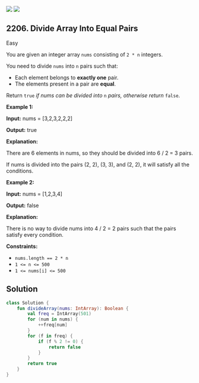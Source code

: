 [![](https://img.shields.io/github/stars/javadev/LeetCode-in-Kotlin?label=Stars&style=flat-square)](https://github.com/javadev/LeetCode-in-Kotlin)
[![](https://img.shields.io/github/forks/javadev/LeetCode-in-Kotlin?label=Fork%20me%20on%20GitHub%20&style=flat-square)](https://github.com/javadev/LeetCode-in-Kotlin/fork)

## 2206\. Divide Array Into Equal Pairs

Easy

You are given an integer array `nums` consisting of `2 * n` integers.

You need to divide `nums` into `n` pairs such that:

*   Each element belongs to **exactly one** pair.
*   The elements present in a pair are **equal**.

Return `true` _if nums can be divided into_ `n` _pairs, otherwise return_ `false`.

**Example 1:**

**Input:** nums = [3,2,3,2,2,2]

**Output:** true

**Explanation:**

There are 6 elements in nums, so they should be divided into 6 / 2 = 3 pairs.

If nums is divided into the pairs (2, 2), (3, 3), and (2, 2), it will satisfy all the conditions.

**Example 2:**

**Input:** nums = [1,2,3,4]

**Output:** false

**Explanation:**

There is no way to divide nums into 4 / 2 = 2 pairs such that the pairs satisfy every condition.

**Constraints:**

*   `nums.length == 2 * n`
*   `1 <= n <= 500`
*   `1 <= nums[i] <= 500`

## Solution

```kotlin
class Solution {
    fun divideArray(nums: IntArray): Boolean {
        val freq = IntArray(501)
        for (num in nums) {
            ++freq[num]
        }
        for (f in freq) {
            if (f % 2 != 0) {
                return false
            }
        }
        return true
    }
}
```